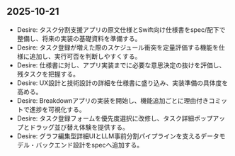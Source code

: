 ## 2025-10-21
- Desire: タスク分割支援アプリの原文仕様とSwift向け仕様書をspec/配下で整備し、将来の実装の基礎資料を準備する。
- Desire: タスク登録が増えた際のスケジュール衝突を定量評価する機能を仕様に追加し、実行可否を判断しやすくする。
- Desire: 仕様書に対し、アプリ実装までに必要な意思決定の抜けを評価し、残タスクを把握する。
- Desire: UX設計と技術設計の詳細を仕様書に盛り込み、実装準備の具体度を高める。
- Desire: Breakdownアプリの実装を開始し、機能追加ごとに理由付きコミットで進捗を可視化する。
- Desire: タスク登録フォームを優先度選択に改修し、タスク詳細ポップアップとドラッグ並び替え体験を提供する。
- Desire: グラフ編集型詳細UIとLLM事前分割パイプラインを支えるデータモデル・バックエンド設計をspecへ追加する。
